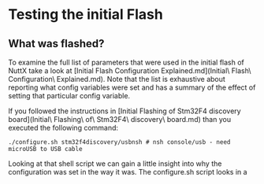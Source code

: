 # Testing the initial Flash
## What was flashed?

To examine the full list of parameters that were used in the initial flash of NuttX take a look at
[Initial Flash Configuration Explained.md](Initial\ Flash\ Configuration\ Explained.md).  Note that the list is exhaustive about reporting what config variables were set and has a summary of the effect of setting that particular config variable.  

If you followed the instructions in [Initial Flashing of Stm32F4 discovery board](Initial\ Flashing\ of\ Stm32F4\ discovery\ board.md) than you executed the following command:
```
./configure.sh stm32f4discovery/usbnsh # nsh console/usb - need microUSB to USB cable
``` 

Looking at that shell script we  can gain a little insight into why the configuration was set in
the way it was.  The configure.sh script looks in a  

